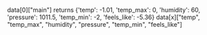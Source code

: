 data[0]["main"]
returns {'temp': -1.01, 'temp_max': 0, 'humidity': 60, 'pressure': 1011.5, 'temp_min': -2, 'feels_like': -5.36}
data[x]["temp", "temp_max", "humidity", "pressure", "temp_min", "feels_like"]
